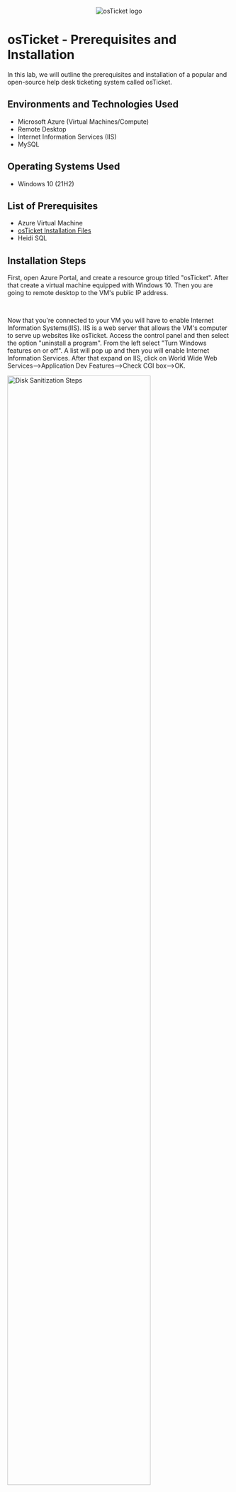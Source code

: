 <p align="center">
<img src="https://i.imgur.com/Clzj7Xs.png" alt="osTicket logo"/>
</p>

<h1>osTicket - Prerequisites and Installation</h1>
In this lab, we will outline the prerequisites and installation of a popular and open-source help desk ticketing system called osTicket.<br />


<h2>Environments and Technologies Used</h2>

- Microsoft Azure (Virtual Machines/Compute)
- Remote Desktop
- Internet Information Services (IIS)
- MySQL

<h2>Operating Systems Used </h2>

- Windows 10</b> (21H2)

<h2>List of Prerequisites</h2>

- Azure Virtual Machine
- [osTicket Installation Files](https://drive.google.com/drive/u/0/folders/1APMfNyfNzcxZC6EzdaNfdZsUwxWYChf6) 
- Heidi SQL

<h2>Installation Steps</h2>


<p>
First, open Azure Portal, and create a resource group titled "osTicket". After that create a virtual machine equipped with Windows 10. Then you are going to remote desktop to the VM's public IP address.
</p>
<br />

<p>
Now that you're connected to your VM you will have to enable Internet Information Systems(IIS). IIS is a web server that allows the VM's computer to serve up websites like osTicket. Access the control panel and then select the option "uninstall a program". From the left select "Turn Windows features on or off". A list will pop up and then you will enable Internet Information Services. After that expand on IIS, click on World Wide Web Services-->Application Dev Features-->Check CGI box-->OK.
</p>
<p>
<img src="https://i.imgur.com/CbwfX0A.png" height="80%" width="80%" alt="Disk Sanitization Steps"/>
</p>
<br />
<p>
Next, from the Installation Files download and install PHP Manager for IIS (PHPManagerForIIS_V1.5.0.msi) and the Rewrite Module (rewrite_amd64_en-US.msi). 
</p>

<p>
<img src="https://i.imgur.com/th1QTiq.png" height="80%" width="80%" alt="Disk Sanitization Steps"/>
</p>
<br />
<p>
After that, you need to create a PHP directory in the C: drive. From the Installation Files download PHP 7.3.8 (php-7.3.8-nts-Win32-VC15-x86.zip) and unzip the contents into C:\PHP.
</p>
<p>
<img src="https://i.imgur.com/MIB0vMD.png" height="80%" width="80%" alt="Disk Sanitization Steps"/>
</p>
<br />
<p>
<img src="https://i.imgur.com/C2dw437.png" height="80%" width="80%" alt="Disk Sanitization Steps"/>
</p>
<br />
<p>
Then from the Installation Files, download and install VC_redist.x86.exe. Install MySQL 5.5.62 (mysql-5.5.62-win32.msi), MySQL is a database that osTicket relies on.  
</p>
<p>
<img src="https://i.imgur.com/M3C8Een.png" height="80%" width="80%" alt="Disk Sanitization Steps"/>
</p>
<br />
<p>
<img src="https://i.imgur.com/Vw9dkdG.png" height="80%" width="80%" alt="Disk Sanitization Steps"/>
</p>
<br />
<p>
Now you need to open IIS as an Administrator. Go to the start menu and type IIS, right-click on IIS, and click "Run as administrator". 
</p>
<p>
<img src="https://i.imgur.com/tSMyqRh.png" height="80%" width="80%" alt="Disk Sanitization Steps"/>
</p>
<br />
<p>
Register PHP from within IIS. Then you need to reload IIS (Open IIS and Stop and Start the server). 
</p>
<p>
<img src="https://i.imgur.com/CE9jRe1.png" height="80%" width="80%" alt="Disk Sanitization Steps"/>
</p>
<br />
<p>
<img src="https://i.imgur.com/jENoPV0.png" height="80%" width="80%" alt="Disk Sanitization Steps"/>
</p>
<br />
<p>
<img src="https://i.imgur.com/xEACeIn.png" height="80%" width="80%" alt="Disk Sanitization Steps"/>
</p>
<br />
<p>
From the Installation Files, download osTicket v1.15.8. After that extract and copy "upload" folder to c:\inetpub\wwwroot. Within c:\inetpub\wwwroot, rename "upload" to "osTicket". Then you need to reload IIS (Open IIS and Stop and Start the server). 
</p>
<p>
<img src="https://i.imgur.com/78CkHVT.png" height="80%" width="80%" alt="Disk Sanitization Steps"/>
</p>
<br />
<p>
<img src="https://i.imgur.com/H5jupzl.png" height="80%" width="80%" alt="Disk Sanitization Steps"/>
</p>
<br />
<p>
Go to Sites, click on Default, and then osTicket. On the right click “Browse *:80”. An osTicket Installer page will pop up. 
</p>
<p>
<img src="https://i.imgur.com/GMT4HiB.png" height="80%" width="80%" alt="Disk Sanitization Steps"/>
</p>
<br />
<p>
<img src="https://i.imgur.com/DNnlS7J.png" height="80%" width="80%" alt="Disk Sanitization Steps"/>
</p>
<br />
<p>
now you need to return to IIS, click on Sites, then Default, and then osTicket. Double-click on PHP Manager and then click on "Enable or disable an extension". Enable: php_imap.dll, php_intl.dll and php_opcache.dll. Refresh the osTicket site in the browser and observe the changes. 
</p>
<p>
<img src="https://i.imgur.com/RdKimo9.png" height="80%" width="80%" alt="Disk Sanitization Steps"/>
</p>
<br />
<p>
<img src="https://i.imgur.com/pXxtHtF.png" height="80%" width="80%" alt="Disk Sanitization Steps"/>
</p>
<br />
<p>
<img src="https://i.imgur.com/KHJgoJO.png" height="80%" width="80%" alt="Disk Sanitization Steps"/>
</p>
<br />
<p>
Now the next step is to rename ost-config.php. You will change C:\inetpub\wwwroot\osTicket\include\ost-sampleconfig.php to C:\inetpub\wwwroot\osTicket\include\ost-config.php. You will also need to assign permissions to ost-config.php. Click on Disable Inheritance, then Remove All. And then add New Permissions, click on Everyone, then Full Control. 
</p>
<p>
<img src="https://i.imgur.com/of7zvcb.png" height="80%" width="80%" alt="Disk Sanitization Steps"/>
</p>
<br />
<p>
<img src="https://i.imgur.com/A510mEL.png" height="80%" width="80%" alt="Disk Sanitization Steps"/>
</p>
<br />
<p>
Now continue setting up osTicket in the browser.
</p>
<br />
<p>
From the Installation Files, download and install HeidiSQL. Open HeidiSQL, create a new session, and then connect to the session using the username and password when you set up MySQL. Next you will create a database called "osTicket". 
</p>
<p>
<img src="https://i.imgur.com/q5ChlVE.png" height="80%" width="80%" alt="Disk Sanitization Steps"/>
</p>
<br />
<br />
<p>
osTicket should be installed. Next step is to clean up. Delete: C:\inetpub\wwwroot\osTicket\setup. Then set Permissions to “Read” only: C:\inetpub\wwwroot\osTicket\include\ost-config.php.
</p>
<p>
<img src="https://i.imgur.com/F4kRIVR.png" height="80%" width="80%" alt="Disk Sanitization Steps"/>
</p>
<br />
Now you can browse to your help desk login page: http://localhost/osTicket/scp/login.php. The osTicket installation is done!
</p>
<p>
<img src="https://imgur.com/x9ga2kj.png" height="80%" width="80%" alt="Disk Sanitization Steps"/>
</p>
<p>
<img src="https://imgur.com/MRl1dL0.png" height="80%" width="80%" alt="Disk Sanitization Steps"/>
</p>
